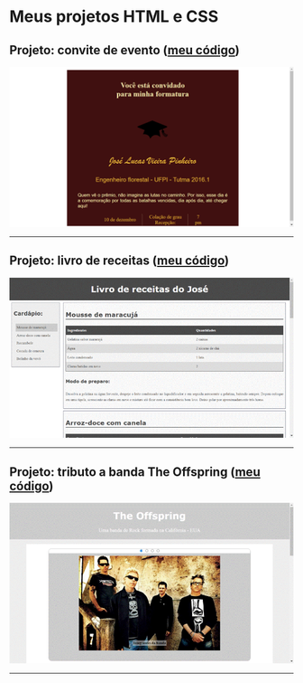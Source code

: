 <h1>Meus projetos HTML e CSS</h1>

<h2>Projeto: convite de evento (<a href="https://github.com/jlvp000/bau-projetos/tree/main/HTMl-CSS/1-projeto-convite">meu código</a>)</h2>
<img src="https://github.com/jlvp000/bau-projetos/blob/main/HTMl-CSS/1-projeto-convite/IMG/projeto-convite.png">
<hr />

<h2>Projeto: livro de receitas (<a href="https://github.com/jlvp000/bau-projetos/tree/main/HTMl-CSS/2-projeto-livro-de-receitas">meu código</a>)</h2>
<img src="https://github.com/jlvp000/bau-projetos/blob/main/HTMl-CSS/2-projeto-livro-de-receitas/IMG/gif-projeto-livro-de-receitas.gif">
<hr />

<h2>Projeto: tributo a banda The Offspring (<a href="https://github.com/jlvp000/bau-projetos/tree/main/HTMl-CSS/3-projeto-tributo">meu código</a>)</h2>
<img src="https://github.com/jlvp000/bau-projetos/blob/main/HTMl-CSS/3-projeto-tributo/IMG/gif-projeto-tributo.gif">
<hr />
